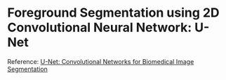 # Foreground Segmentation using 2D Convolutional Neural Network: U-Net

Reference: [U-Net: Convolutional Networks for Biomedical Image Segmentation](https://link.springer.com/chapter/10.1007%2F978-3-319-24574-4_28)